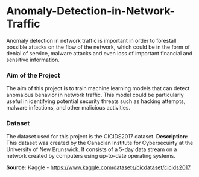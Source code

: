 # Anomaly-Detection-in-Network-Traffic

Anomaly detection in network traffic is important in order to forestall possible attacks on the flow of the network, which could be in the form of denial of service, malware attacks and even loss of important financial and sensitive information.
### Aim of the Project 
The aim of this project is to train machine learning models that can detect anomalous behavior in network traffic. This model could be particularly useful in identifying potential security threats such as hacking attempts, malware infections, and other malicious activities.

### Dataset
The dataset used for this project is the CICIDS2017 dataset.
**Description:**
This dataset was created by the Canadian Institute for Cybersecuirty at the University of New Brunswick. It consists of a 5-day data stream on a network created by computers using up-to-date operating systems.

**Source:**
Kaggle - https://www.kaggle.com/datasets/cicdataset/cicids2017
